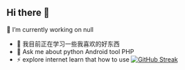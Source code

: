 ## Hi there 👋
🔭 I’m currently working on null
- 🌱 我目前正在学习一些我喜欢的好东西
- 💬 Ask me about python Android tool PHP 
- ⚡ explore internet learn that how to use
 [![GitHub Streak](https://github-readme-streak-stats.herokuapp.com/?user=xyyno)](https://git.io/streak-stats)
<!--
**xyyno/xyyno** is a ✨ _special_ ✨ repository because its `README.md` (this file) appears on your GitHub profile.

Here are some ideas to get you started:

- 🔭 I’m currently working on me
- 🌱 我目前正在学习一些我喜欢的好东西
- 💬 Ask me about python Android tool PHP 
- ⚡ explore internet learn that to use
-->
